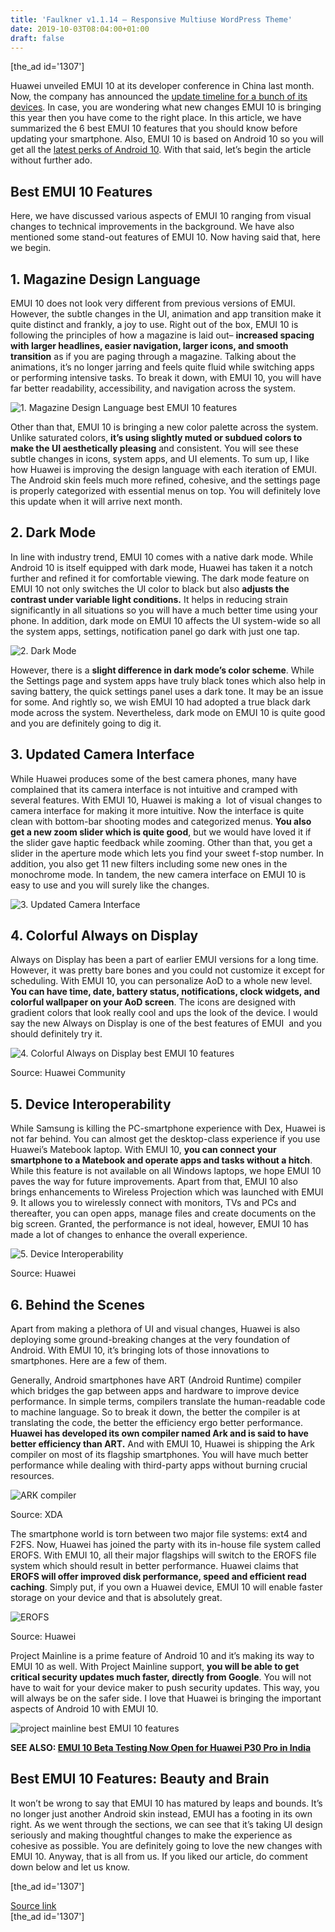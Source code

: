 ```yaml
---
title: 'Faulkner v1.1.14 – Responsive Multiuse WordPress Theme'
date: 2019-10-03T08:04:00+01:00
draft: false
---
```


\[the\_ad id='1307'\]  
  

  

Huawei unveiled EMUI 10 at its developer conference in China last month. Now, the company has announced the [update timeline for a bunch of its devices](https://beebom.com/huawei-confirms-33-devices-for-emui-10-beta-program-more-to-be-added-soon/). In case, you are wondering what new changes EMUI 10 is bringing this year then you have come to the right place. In this article, we have summarized the 6 best EMUI 10 features that you should know before updating your smartphone. Also, EMUI 10 is based on Android 10 so you will get all the [latest perks of Android 10](https://beebom.com/android-q-features/). With that said, let’s begin the article without further ado.  

Best EMUI 10 Features
---------------------

  

Here, we have discussed various aspects of EMUI 10 ranging from visual changes to technical improvements in the background. We have also mentioned some stand-out features of EMUI 10. Now having said that, here we begin.  

1\. Magazine Design Language
----------------------------

  

EMUI 10 does not look very different from previous versions of EMUI. However, the subtle changes in the UI, animation and app transition make it quite distinct and frankly, a joy to use. Right out of the box, EMUI 10 is following the principles of how a magazine is laid out– **increased spacing with larger headlines, easier navigation, larger icons, and smooth transition** as if you are paging through a magazine. Talking about the animations, it’s no longer jarring and feels quite fluid while switching apps or performing intensive tasks. To break it down, with EMUI 10, you will have far better readability, accessibility, and navigation across the system.  

![1. Magazine Design Language best EMUI 10 features](https://beebom.com/wp-content/uploads/2019/10/1.-Magazine-Design-Language.jpg)

Other than that, EMUI 10 is bringing a new color palette across the system. Unlike saturated colors, **it’s using slightly muted or subdued colors to make the UI aesthetically pleasing** and consistent. You will see these subtle changes in icons, system apps, and UI elements. To sum up, I like how Huawei is improving the design language with each iteration of EMUI. The Android skin feels much more refined, cohesive, and the settings page is properly categorized with essential menus on top. You will definitely love this update when it will arrive next month.  

2\. Dark Mode
-------------

  

In line with industry trend, EMUI 10 comes with a native dark mode. While Android 10 is itself equipped with dark mode, Huawei has taken it a notch further and refined it for comfortable viewing. The dark mode feature on EMUI 10 not only switches the UI color to black but also **adjusts the contrast under variable light conditions.** It helps in reducing strain significantly in all situations so you will have a much better time using your phone. In addition, dark mode on EMUI 10 affects the UI system-wide so all the system apps, settings, notification panel go dark with just one tap.  

![2. Dark Mode](https://beebom.com/wp-content/uploads/2019/10/2.-Dark-Mode.jpg)

However, there is a **slight difference in dark mode’s color scheme**. While the Settings page and system apps have truly black tones which also help in saving battery, the quick settings panel uses a dark tone. It may be an issue for some. And rightly so, we wish EMUI 10 had adopted a true black dark mode across the system. Nevertheless, dark mode on EMUI 10 is quite good and you are definitely going to dig it.  

3\. Updated Camera Interface
----------------------------

  

While Huawei produces some of the best camera phones, many have complained that its camera interface is not intuitive and cramped with several features. With EMUI 10, Huawei is making a  lot of visual changes to camera interface for making it more intuitive. Now the interface is quite clean with bottom-bar shooting modes and categorized menus. **You also get a new zoom slider which is quite good**, but we would have loved it if the slider gave haptic feedback while zooming. Other than that, you get a slider in the aperture mode which lets you find your sweet f-stop number. In addition, you also get 11 new filters including some new ones in the monochrome mode. In tandem, the new camera interface on EMUI 10 is easy to use and you will surely like the changes.

  
  

  

![3. Updated Camera Interface](https://beebom.com/wp-content/uploads/2019/10/3.-Updated-Camera-Interface.jpg)

4\. Colorful Always on Display
------------------------------

  

Always on Display has been a part of earlier EMUI versions for a long time. However, it was pretty bare bones and you could not customize it except for scheduling. With EMUI 10, you can personalize AoD to a whole new level. **You can have time, date, battery status, notifications, clock widgets, and colorful wallpaper on your AoD screen**. The icons are designed with gradient colors that look really cool and ups the look of the device. I would say the new Always on Display is one of the best features of EMUI  and you should definitely try it.  

![4. Colorful Always on Display best EMUI 10 features](https://beebom.com/wp-content/uploads/2019/10/4.-Colorful-Always-on-Display.jpg)

Source: Huawei Community

5\. Device Interoperability
---------------------------

  

While Samsung is killing the PC-smartphone experience with Dex, Huawei is not far behind. You can almost get the desktop-class experience if you use Huawei’s Matebook laptop. With EMUI 10, **you can connect your smartphone to a Matebook and operate apps and tasks without a hitch**. While this feature is not available on all Windows laptops, we hope EMUI 10 paves the way for future improvements. Apart from that, EMUI 10 also brings enhancements to Wireless Projection which was launched with EMUI 9. It allows you to wirelessly connect with monitors, TVs and PCs and thereafter, you can open apps, manage files and create documents on the big screen. Granted, the performance is not ideal, however, EMUI 10 has made a lot of changes to enhance the overall experience.  

![5. Device Interoperability](https://beebom.com/wp-content/uploads/2019/10/5.-Device-Interoperability.jpg)

Source: Huawei

6\. Behind the Scenes
---------------------

  

Apart from making a plethora of UI and visual changes, Huawei is also deploying some ground-breaking changes at the very foundation of Android. With EMUI 10, it’s bringing lots of those innovations to smartphones. Here are a few of them.  

Generally, Android smartphones have ART (Android Runtime) compiler which bridges the gap between apps and hardware to improve device performance. In simple terms, compilers translate the human-readable code to machine language. So to break it down, the better the compiler is at translating the code, the better the efficiency ergo better performance. **Huawei has developed its own compiler named Ark and is said to have better efficiency than ART.** And with EMUI 10, Huawei is shipping the Ark compiler on most of its flagship smartphones. You will have much better performance while dealing with third-party apps without burning crucial resources.  

![ARK compiler](https://beebom.com/wp-content/uploads/2019/10/ARK-compiler.jpg)

Source: XDA

The smartphone world is torn between two major file systems: ext4 and F2FS. Now, Huawei has joined the party with its in-house file system called EROFS. With EMUI 10, all their major flagships will switch to the EROFS file system which should result in better performance. Huawei claims that **EROFS will offer improved disk performance, speed and efficient read caching**. Simply put, if you own a Huawei device, EMUI 10 will enable faster storage on your device and that is absolutely great.  

![EROFS](https://beebom.com/wp-content/uploads/2019/10/EROFS.jpg)

Source: Huawei

Project Mainline is a prime feature of Android 10 and it’s making its way to EMUI 10 as well. With Project Mainline support, **you will be able to get critical security updates much faster, directly from Google**. You will not have to wait for your device maker to push security updates. This way, you will always be on the safer side. I love that Huawei is bringing the important aspects of Android 10 with EMUI 10.  

![project mainline best EMUI 10 features](https://beebom.com/wp-content/uploads/2019/10/project-mainline.jpg)

**SEE ALSO: [EMUI 10 Beta Testing Now Open for Huawei P30 Pro in India](https://beebom.com/emui-10-beta-testing-p30-pro/)**  

Best EMUI 10 Features: Beauty and Brain
---------------------------------------

  

It won’t be wrong to say that EMUI 10 has matured by leaps and bounds. It’s no longer just another Android skin instead, EMUI has a footing in its own right. As we went through the sections, we can see that it’s taking UI design seriously and making thoughtful changes to make the experience as cohesive as possible. You are definitely going to love the new changes with EMUI 10. Anyway, that is all from us. If you liked our article, do comment down below and let us know.  

  
\[the\_ad id='1307'\]  
  
[Source link](https://beebom.com/6-best-emui-10-features-you-should-know/)  
\[the\_ad id='1307'\]
